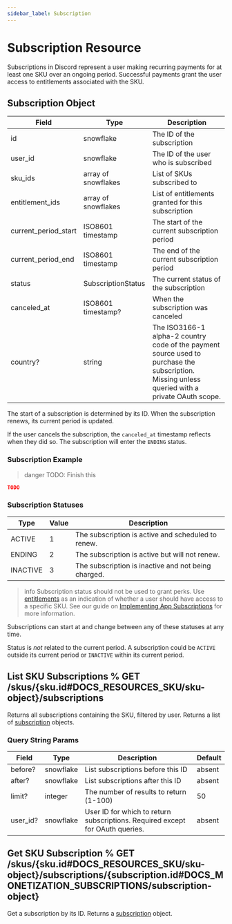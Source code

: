 ```yaml
---
sidebar_label: Subscription
---
```


# Subscription Resource

Subscriptions in Discord represent a user making recurring payments for at least one SKU over an ongoing period. Successful payments grant the user access to entitlements associated with the SKU.

## Subscription Object

| Field                | Type                | Description                                                                                                                                    |
|----------------------|---------------------|------------------------------------------------------------------------------------------------------------------------------------------------|
| id                   | snowflake           | The ID of the subscription                                                                                                                     |
| user_id              | snowflake           | The ID of the user who is subscribed                                                                                                           |
| sku_ids              | array of snowflakes | List of SKUs subscribed to                                                                                                                     |
| entitlement_ids      | array of snowflakes | List of entitlements granted for this subscription                                                                                             |
| current_period_start | ISO8601 timestamp   | The start of the current subscription period                                                                                                   |
| current_period_end   | ISO8601 timestamp   | The end of the current subscription period                                                                                                     |
| status               | SubscriptionStatus  | The current status of the subscription                                                                                                         |
| canceled_at          | ISO8601 timestamp?  | When the subscription was canceled                                                                                                             |
| country?             | string              | The ISO3166-1 alpha-2 country code of the payment source used to purchase the subscription. Missing unless queried with a private OAuth scope. |

The start of a subscription is determined by its ID. When the subscription renews, its current period is updated.

If the user cancels the subscription, the `canceled_at` timestamp reflects when they did so. The subscription will enter the `ENDING` status.

### Subscription Example

> danger
> TODO: Finish this

```json
TODO
```

### Subscription Statuses

| Type     | Value | Description                                         |
|----------|-------|-----------------------------------------------------|
| ACTIVE   | 1     | The subscription is active and scheduled to renew.  |
| ENDING   | 2     | The subscription is active but will not renew.      |
| INACTIVE | 3     | The subscription is inactive and not being charged. |

> info
> Subscription status should not be used to grant perks. Use [entitlements](#DOCS_RESOURCES_ENTITLEMENT/entitlement-resource) as an indication of whether a user should have access to a specific SKU. See our guide on [Implementing App Subscriptions](#DOCS_MONETIZATION_IMPLEMENTING_APP_SUBSCRIPTIONS) for more information.

Subscriptions can start at and change between any of these statuses at any time.

Status is *not* related to the current period. A subscription could be `ACTIVE` outside its current period or `INACTIVE` within its current period. 

## List SKU Subscriptions % GET /skus/{sku.id#DOCS_RESOURCES_SKU/sku-object}/subscriptions

Returns all subscriptions containing the SKU, filtered by user. Returns a list of [subscription](#DOCS_RESOURCES_SUBSCRIPTION/subscription-object) objects.

### Query String Params

| Field    | Type      | Description                                                                   | Default |
|----------|-----------|-------------------------------------------------------------------------------|---------|
| before?  | snowflake | List subscriptions before this ID                                             | absent  |
| after?   | snowflake | List subscriptions after this ID                                              | absent  |
| limit?   | integer   | The number of results to return (1-100)                                       | 50      |
| user_id? | snowflake | User ID for which to return subscriptions. Required except for OAuth queries. | absent  |

## Get SKU Subscription % GET /skus/{sku.id#DOCS_RESOURCES_SKU/sku-object}/subscriptions/{subscription.id#DOCS_MONETIZATION_SUBSCRIPTIONS/subscription-object}

Get a subscription by its ID. Returns a [subscription](#DOCS_RESOURCES_SUBSCRIPTION/subscription-object) object.